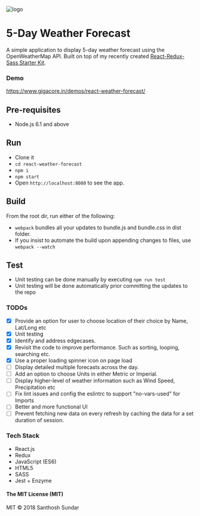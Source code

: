 ![logo](https://image.ibb.co/g69ZDx/682111_cloud_512x512.png)

# 5-Day Weather Forecast
A simple application to display 5-day weather forecast using the OpenWeatherMap API. Built on top of my recently created [React-Redux-Sass Starter Kit](https://github.com/Gigacore/React-Redux-Sass-Starter).

### Demo 
https://www.gigacore.in/demos/react-weather-forecast/

## Pre-requisites 
* Node.js 6.1 and above

## Run
* Clone it
* ```cd react-weather-forecast```
* ```npm i```
* ```npm start```
* Open ```http://localhost:8080``` to see the app.

## Build
From the root dir, run either of the following:

* ```webpack``` bundles all your updates to bundle.js and bundle.css in dist folder.
* If you insist to automate the build upon appending changes to files, use ```webpack --watch``` 

## Test

* Unit testing can be done manually by executing ```npm run test```
* Unit testing will be done automatically prior committing the updates to the repo

### TODOs
- [x] Provide an option for user to choose location of their choice by Name, Lat/Long etc
- [x] Unit testing
- [x] Identify and address edgecases.
- [x] Revisit the code to improve performance. Such as sorting, looping, searching etc.
- [x] Use a proper loading spinner icon on page load
- [ ] Display detailed multiple forecasts across the day.
- [ ] Add an option to choose Units in either Metric or Imperial.
- [ ] Display higher-level of weather information such as Wind Speed, Precipitation etc
- [ ] Fix lint issues and config the eslintrc to support "no-vars-used" for Imports
- [ ] Better and more functional UI
- [ ] Prevent fetching new data on every refresh by caching the data for a set duration of session.

### Tech Stack

* React.js
* Redux
* JavaScript (ES6)
* HTML5
* SASS
* Jest + Enzyme

#### The MIT License (MIT)
MIT © 2018 Santhosh Sundar